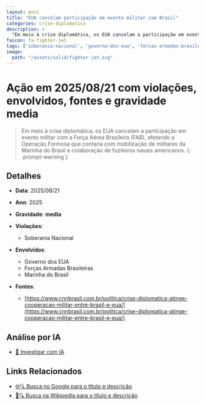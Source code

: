 ```yaml
---
layout: post
title: "EUA cancelam participação em evento militar com Brasil"
categories: crise-diplomatica
description: > 
  "Em meio à crise diplomática, os EUA cancelam a participação em evento militar com a Força Aérea Brasileira (FAB), afetando a Operação Formosa que contaria com mobilização de militares da Marinha do Brasil e colaboração de fuzileiros navais americanos."
faicon: fa-fighter-jet
tags: ['soberania-nacional', 'governo-dos-eua', 'forcas-armadas-brasileiras', 'marinha-do-brasil', 'gravidade-media', 'crise-diplomatica', 'cooperacao-militar', 'sancoes-indiretas']
image:
  path: "/assets/solid/fighter-jet.svg"
---
```


# Ação em 2025/08/21 com violações, envolvidos, fontes e gravidade media

> Em meio à crise diplomática, os EUA cancelam a participação em evento militar com a Força Aérea Brasileira (FAB), afetando a Operação Formosa que contaria com mobilização de militares da Marinha do Brasil e colaboração de fuzileiros navais americanos.
{: .prompt-warning }

## Detalhes
- **Data**: 2025/08/21
- **Ano**: 2025
- **Gravidade**: **media** <i class="fas fa-fighter-jet"></i>

- **Violações**:
  - Soberania Nacional
- **Envolvidos**:
  - Governo dos EUA
  - Forças Armadas Brasileiras
  - Marinha do Brasil
- **Fontes**:
  - [https://www.cnnbrasil.com.br/politica/crise-diplomatica-atinge-cooperacao-militar-entre-brasil-e-eua/](https://www.cnnbrasil.com.br/politica/crise-diplomatica-atinge-cooperacao-militar-entre-brasil-e-eua/)

## Análise por IA
- [🤖 Investigar com IA](https://www.perplexity.ai/search?q=%20EUA%20cancelam%20participa%C3%A7%C3%A3o%20em%20evento%20militar%20com%20Brasil%20Em%20meio%20%C3%A0%20crise%20diplom%C3%A1tica%2C%20os%20EUA%20cancelam%20a%20participa%C3%A7%C3%A3o%20em%20evento%20militar%20com%20a%20For%C3%A7a%20A%C3%A9rea%20Brasileira%20%28FAB%29%2C%20afetando%20a%20Opera%C3%A7%C3%A3o%20Formosa%20que%20contaria%20com%20mobiliza%C3%A7%C3%A3o%20de%20militares%20da%20Marinha%20do%20Brasil%20e%20colabora%C3%A7%C3%A3o%20de%20fuzileiros%20navais%20americanos.%20Soberania%20Nacional%202025%20gravidade%20media)

## Links Relacionados
- [🌐🔍 Busca no Google para o título e descrição](https://www.google.com/search?q=%20EUA%20cancelam%20participa%C3%A7%C3%A3o%20em%20evento%20militar%20com%20Brasil%20Em%20meio%20%C3%A0%20crise%20diplom%C3%A1tica%2C%20os%20EUA%20cancelam%20a%20participa%C3%A7%C3%A3o%20em%20evento%20militar%20com%20a%20For%C3%A7a%20A%C3%A9rea%20Brasileira%20%28FAB%29%2C%20afetando%20a%20Opera%C3%A7%C3%A3o%20Formosa%20que%20contaria%20com%20mobiliza%C3%A7%C3%A3o%20de%20militares%20da%20Marinha%20do%20Brasil%20e%20colabora%C3%A7%C3%A3o%20de%20fuzileiros%20navais%20americanos.%20Soberania%20Nacional%202025%20gravidade%20media)
- [📖🔍 Busca na Wikipedia para o título e descrição](https://pt.wikipedia.org/w/index.php?search=%20EUA%20cancelam%20participa%C3%A7%C3%A3o%20em%20evento%20militar%20com%20Brasil%20Em%20meio%20%C3%A0%20crise%20diplom%C3%A1tica%2C%20os%20EUA%20cancelam%20a%20participa%C3%A7%C3%A3o%20em%20evento%20militar%20com%20a%20For%C3%A7a%20A%C3%A9rea%20Brasileira%20%28FAB%29%2C%20afetando%20a%20Opera%C3%A7%C3%A3o%20Formosa%20que%20contaria%20com%20mobiliza%C3%A7%C3%A3o%20de%20militares%20da%20Marinha%20do%20Brasil%20e%20colabora%C3%A7%C3%A3o%20de%20fuzileiros%20navais%20americanos.%20Soberania%20Nacional%202025%20gravidade%20media)

